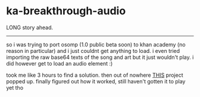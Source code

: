 # ka-breakthrough-audio

LONG story ahead.

---

so i was trying to port osomp (1.0 public beta soon) to khan academy (no reason in particular) 
and i just couldnt get anything to load. i even tried importing the raw base64 texts of the song and art
but it just wouldn't play. i did however get to load an audio element :)

took me like 3 hours to find a solution. then out of nowhere <a href="https://www.khanacademy.org/computer-programming/song-player-warriyo-mortals-feat-laura-brehm-ncs-release/6431239874985984">THIS</a> project popped up. finally figured out how it worked, still haven't gotten it to play yet tho
